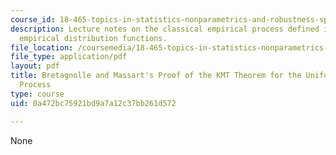 ```yaml
---
course_id: 18-465-topics-in-statistics-nonparametrics-and-robustness-spring-2005
description: Lecture notes on the classical empirical process defined in terms of
  empirical distribution functions.
file_location: /coursemedia/18-465-topics-in-statistics-nonparametrics-and-robustness-spring-2005/0a472bc75921bd9a7a12c37bb261d572_bretagn_massart.pdf
file_type: application/pdf
layout: pdf
title: Bretagnolle and Massart's Proof of the KMT Theorem for the Uniform Empirical
  Process
type: course
uid: 0a472bc75921bd9a7a12c37bb261d572

---
```

None